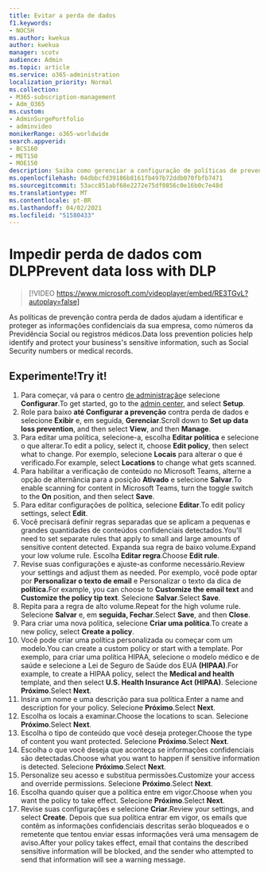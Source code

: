 ```yaml
---
title: Evitar a perda de dados
f1.keywords:
- NOCSH
ms.author: kwekua
author: kwekua
manager: scotv
audience: Admin
ms.topic: article
ms.service: o365-administration
localization_priority: Normal
ms.collection:
- M365-subscription-management
- Adm_O365
ms.custom:
- AdminSurgePortfolio
- adminvideo
monikerRange: o365-worldwide
search.appverid:
- BCS160
- MET150
- MOE150
description: Saiba como gerenciar a configuração de políticas de prevenção contra perda de dados.
ms.openlocfilehash: 04dbbcfd39186b8161fb497b72ddb070fbfb7471
ms.sourcegitcommit: 53acc851abf68e2272e75df0856c0e16b0c7e48d
ms.translationtype: MT
ms.contentlocale: pt-BR
ms.lasthandoff: 04/02/2021
ms.locfileid: "51580433"
---
```

# <a name="prevent-data-loss-with-dlp"></a><span data-ttu-id="1624d-103">Impedir perda de dados com DLP</span><span class="sxs-lookup"><span data-stu-id="1624d-103">Prevent data loss with DLP</span></span>

> [!VIDEO https://www.microsoft.com/videoplayer/embed/RE3TGvL?autoplay=false]

<span data-ttu-id="1624d-104">As políticas de prevenção contra perda de dados ajudam a identificar e proteger as informações confidenciais da sua empresa, como números da Previdência Social ou registros médicos.</span><span class="sxs-lookup"><span data-stu-id="1624d-104">Data loss prevention policies help identify and protect your business's sensitive information, such as Social Security numbers or medical records.</span></span> 

## <a name="try-it"></a><span data-ttu-id="1624d-105">Experimente!</span><span class="sxs-lookup"><span data-stu-id="1624d-105">Try it!</span></span>

1. <span data-ttu-id="1624d-106">Para começar, vá para o centro [de administração](https://admin.microsoft.com)e selecione **Configurar**.</span><span class="sxs-lookup"><span data-stu-id="1624d-106">To get started, go to the [admin center](https://admin.microsoft.com), and select **Setup**.</span></span>
1. <span data-ttu-id="1624d-107">Role para baixo **até Configurar a prevenção** contra perda de dados e selecione **Exibir** e, em seguida, **Gerenciar**.</span><span class="sxs-lookup"><span data-stu-id="1624d-107">Scroll down to **Set up data loss prevention**, and then select **View**, and then **Manage**.</span></span>
1. <span data-ttu-id="1624d-108">Para editar uma política, selecione-a, escolha **Editar política** e selecione o que alterar.</span><span class="sxs-lookup"><span data-stu-id="1624d-108">To edit a policy, select it, choose **Edit policy**, then select what to change.</span></span> <span data-ttu-id="1624d-109">Por exemplo, selecione **Locais** para alterar o que é verificado.</span><span class="sxs-lookup"><span data-stu-id="1624d-109">For example, select **Locations** to change what gets scanned.</span></span>
1. <span data-ttu-id="1624d-110">Para habilitar a verificação de conteúdo no Microsoft Teams, alterne a opção de alternância para a posição **Ativado** e selecione **Salvar**.</span><span class="sxs-lookup"><span data-stu-id="1624d-110">To enable scanning for content in Microsoft Teams, turn the toggle switch to the **On** position, and then select **Save**.</span></span>
1. <span data-ttu-id="1624d-111">Para editar configurações de política, selecione **Editar**.</span><span class="sxs-lookup"><span data-stu-id="1624d-111">To edit policy settings, select **Edit**.</span></span>
1. <span data-ttu-id="1624d-112">Você precisará definir regras separadas que se aplicam a pequenas e grandes quantidades de conteúdos confidenciais detectados.</span><span class="sxs-lookup"><span data-stu-id="1624d-112">You'll need to set separate rules that apply to small and large amounts of sensitive content detected.</span></span> <span data-ttu-id="1624d-113">Expanda sua regra de baixo volume.</span><span class="sxs-lookup"><span data-stu-id="1624d-113">Expand your low volume rule.</span></span> <span data-ttu-id="1624d-114">Escolha **Editar regra**.</span><span class="sxs-lookup"><span data-stu-id="1624d-114">Choose **Edit rule**.</span></span>
1. <span data-ttu-id="1624d-115">Revise suas configurações e ajuste-as conforme necessário.</span><span class="sxs-lookup"><span data-stu-id="1624d-115">Review your settings and adjust them as needed.</span></span> <span data-ttu-id="1624d-116">Por exemplo, você pode optar por **Personalizar o texto de email** e Personalizar o texto da dica de **política.**</span><span class="sxs-lookup"><span data-stu-id="1624d-116">For example, you can choose to **Customize the email text** and **Customize the policy tip text**.</span></span> <span data-ttu-id="1624d-117">Selecione **Salvar**.</span><span class="sxs-lookup"><span data-stu-id="1624d-117">Select **Save**.</span></span>
1. <span data-ttu-id="1624d-118">Repita para a regra de alto volume.</span><span class="sxs-lookup"><span data-stu-id="1624d-118">Repeat for the high volume rule.</span></span> <span data-ttu-id="1624d-119">Selecione **Salvar** e, em **seguida, Fechar**.</span><span class="sxs-lookup"><span data-stu-id="1624d-119">Select **Save**, and then **Close**.</span></span>
1. <span data-ttu-id="1624d-120">Para criar uma nova política, selecione **Criar uma política**.</span><span class="sxs-lookup"><span data-stu-id="1624d-120">To create a new policy, select **Create a policy**.</span></span>
1. <span data-ttu-id="1624d-121">Você pode criar uma política personalizada ou começar com um modelo.</span><span class="sxs-lookup"><span data-stu-id="1624d-121">You can create a custom policy or start with a template.</span></span> <span data-ttu-id="1624d-122">Por exemplo, para criar uma política  HIPAA, selecione o modelo médico e de saúde e selecione a Lei de Seguro de Saúde dos EUA **(HIPAA)**.</span><span class="sxs-lookup"><span data-stu-id="1624d-122">For example, to create a HIPAA policy, select the **Medical and health** template, and then select **U.S. Health Insurance Act (HIPAA)**.</span></span> <span data-ttu-id="1624d-123">Selecione **Próximo**.</span><span class="sxs-lookup"><span data-stu-id="1624d-123">Select **Next**.</span></span>
1. <span data-ttu-id="1624d-124">Insira um nome e uma descrição para sua política.</span><span class="sxs-lookup"><span data-stu-id="1624d-124">Enter a name and description for your policy.</span></span> <span data-ttu-id="1624d-125">Selecione **Próximo**.</span><span class="sxs-lookup"><span data-stu-id="1624d-125">Select **Next**.</span></span>
1. <span data-ttu-id="1624d-126">Escolha os locais a examinar.</span><span class="sxs-lookup"><span data-stu-id="1624d-126">Choose the locations to scan.</span></span> <span data-ttu-id="1624d-127">Selecione **Próximo**.</span><span class="sxs-lookup"><span data-stu-id="1624d-127">Select **Next**.</span></span>
1. <span data-ttu-id="1624d-128">Escolha o tipo de conteúdo que você deseja proteger.</span><span class="sxs-lookup"><span data-stu-id="1624d-128">Choose the type of content you want protected.</span></span> <span data-ttu-id="1624d-129">Selecione **Próximo**.</span><span class="sxs-lookup"><span data-stu-id="1624d-129">Select **Next**.</span></span>
1. <span data-ttu-id="1624d-130">Escolha o que você deseja que aconteça se informações confidenciais são detectadas.</span><span class="sxs-lookup"><span data-stu-id="1624d-130">Choose what you want to happen if sensitive information is detected.</span></span> <span data-ttu-id="1624d-131">Selecione **Próximo**.</span><span class="sxs-lookup"><span data-stu-id="1624d-131">Select **Next**.</span></span>
1. <span data-ttu-id="1624d-132">Personalize seu acesso e substitua permissões.</span><span class="sxs-lookup"><span data-stu-id="1624d-132">Customize your access and override permissions.</span></span> <span data-ttu-id="1624d-133">Selecione **Próximo**.</span><span class="sxs-lookup"><span data-stu-id="1624d-133">Select **Next**.</span></span>
1. <span data-ttu-id="1624d-134">Escolha quando quiser que a política entre em vigor.</span><span class="sxs-lookup"><span data-stu-id="1624d-134">Choose when you want the policy to take effect.</span></span> <span data-ttu-id="1624d-135">Selecione **Próximo**.</span><span class="sxs-lookup"><span data-stu-id="1624d-135">Select **Next**.</span></span>
1. <span data-ttu-id="1624d-136">Revise suas configurações e selecione **Criar**.</span><span class="sxs-lookup"><span data-stu-id="1624d-136">Review your settings, and select **Create**.</span></span> <span data-ttu-id="1624d-137">Depois que sua política entrar em vigor, os emails que contêm as informações confidenciais descritas serão bloqueados e o remetente que tentou enviar essas informações verá uma mensagem de aviso.</span><span class="sxs-lookup"><span data-stu-id="1624d-137">After your policy takes effect, email that contains the described sensitive information will be blocked, and the sender who attempted to send that information will see a warning message.</span></span>